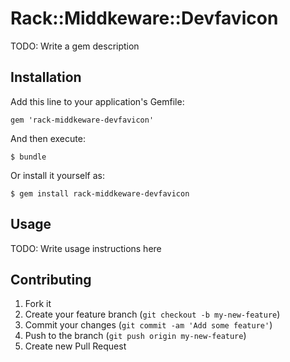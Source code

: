# Rack::Middkeware::Devfavicon

TODO: Write a gem description

## Installation

Add this line to your application's Gemfile:

    gem 'rack-middkeware-devfavicon'

And then execute:

    $ bundle

Or install it yourself as:

    $ gem install rack-middkeware-devfavicon

## Usage

TODO: Write usage instructions here

## Contributing

1. Fork it
2. Create your feature branch (`git checkout -b my-new-feature`)
3. Commit your changes (`git commit -am 'Add some feature'`)
4. Push to the branch (`git push origin my-new-feature`)
5. Create new Pull Request
